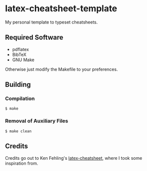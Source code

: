 # latex-cheatsheet-template
My personal template to typeset cheatsheets.

## Required Software
- pdflatex
- BibTeX
- GNU Make

Otherwise just modify the Makefile to your preferences.

## Building
### Compilation
```shell
$ make
```

### Removal of Auxiliary Files
```shell
$ make clean
```

## Credits
Credits go out to Ken Fehling's [latex-cheatsheet](https://github.com/kenfehling/latex-cheatsheet), where I took some inspiration from. 
